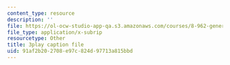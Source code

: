 ```yaml
---
content_type: resource
description: ''
file: https://ol-ocw-studio-app-qa.s3.amazonaws.com/courses/8-962-general-relativity-spring-2020/91af2b202708e97c824d97713a815bbd_4QPKWFme0k4.srt
file_type: application/x-subrip
resourcetype: Other
title: 3play caption file
uid: 91af2b20-2708-e97c-824d-97713a815bbd
---
```

